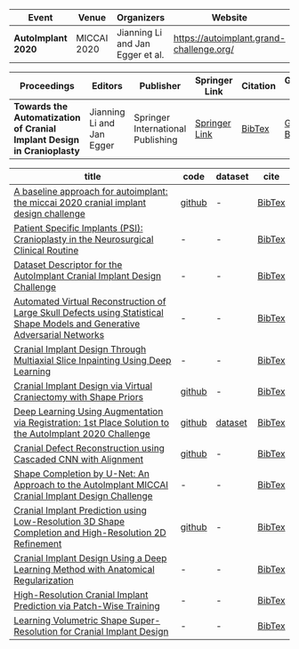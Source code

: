 | **Event** | **Venue** | **Organizers** | **Website**|
| --------------- | --------------- | --------------- |--------------- |
| **AutoImplant 2020**|  MICCAI 2020| Jianning Li and Jan Egger et al.|https://autoimplant.grand-challenge.org/| 


| **Proceedings** | **Editors** | **Publisher** | **Springer Link**| **Citation** | **Google Book** |
| --------------- | --------------- | --------------- |--------------- |--------------- |--------------- |
| **Towards the Automatization of Cranial Implant Design in Cranioplasty**| Jianning Li and Jan Egger | Springer International Publishing| [Springer Link](https://link.springer.com/book/10.1007%2F978-3-030-64327-0)|[BibTex](https://scholar.googleusercontent.com/scholar.bib?q=info:eRfYNqBzW_IJ:scholar.google.com/&output=citation&scisdr=CgXS92vxEIKWnS6UyB4:AAGBfm0AAAAAX9CR0B9eosdFjFBkQMPQ5rofKv5BPK5W&scisig=AAGBfm0AAAAAX9CR0NwPhekmGxjyN-d0iXMSgLaQR1J9&scisf=4&ct=citation&cd=-1&hl=en)|[Google Book](https://books.google.at/books/about/Towards_the_Automatization_of_Cranial_Im.html?id=KWH5zQEACAAJ&source=kp_book_description&redir_esc=y)|


| title | code | dataset | cite |
| --------------- | --------------- | --------------- |--------------- |
| [A baseline approach for autoimplant: the miccai 2020 cranial implant design challenge](https://link.springer.com/chapter/10.1007/978-3-030-60946-7_8) | [github](https://github.com/Jianningli/autoimplant)| - | [BibTex](https://dl.dropboxusercontent.com/s/m8i0vq9lrs070bb/li2020baseline.txt?dl=0)|
| [Patient Specific Implants (PSI): Cranioplasty in the Neurosurgical Clinical Routine](https://link.springer.com/chapter/10.1007/978-3-030-64327-0_1) | - | - | [BibTex](https://dl.dropboxusercontent.com/s/0f29fhziydibcim/von2020patient.txt?dl=0)|
| [Dataset Descriptor for the AutoImplant Cranial Implant Design Challenge](https://link.springer.com/chapter/10.1007/978-3-030-64327-0_2) | - | - | [BibTex](https://dl.dropboxusercontent.com/s/5si935ml668a8t1/li2020dataset.txt?dl=0)|
| [Automated Virtual Reconstruction of Large Skull Defects using Statistical Shape Models and Generative Adversarial Networks](https://link.springer.com/chapter/10.1007/978-3-030-64327-0_3) | - | - | [BibTex](https://dl.dropboxusercontent.com/s/36hshbmq2siodur/zachowautomated.txt?dl=0)|
| [Cranial Implant Design Through Multiaxial Slice Inpainting Using Deep Learning](https://link.springer.com/chapter/10.1007/978-3-030-64327-0_4) | - | - | [BibTex](https://dl.dropboxusercontent.com/s/5sjfuwwb7xtdzgt/shi2020cranial.txt?dl=0)|
| [Cranial Implant Design via Virtual Craniectomy with Shape Priors](https://link.springer.com/chapter/10.1007/978-3-030-64327-0_5) | [github](https://gitlab.com/matzkin/headctools)| - | [BibTex](https://dl.dropboxusercontent.com/s/cw8n0h4ndb36jjw/matzkin2020cranial.txt?dl=0)|
| [Deep Learning Using Augmentation via Registration: 1st Place Solution to the AutoImplant 2020 Challenge](https://link.springer.com/chapter/10.1007/978-3-030-64327-0_6) | [github](https://github.com/ellisdg/3DUnetCNN/tree/master/examples/autoimplant2020) | [dataset](https://zenodo.org/record/4270278#.X8zhhNj0lPY)| [BibTex](https://dl.dropboxusercontent.com/s/w5gcqg0b97b1d27/ellis2020deep.txt?dl=0)|
| [Cranial Defect Reconstruction using Cascaded CNN with Alignment](https://link.springer.com/chapter/10.1007/978-3-030-64327-0_7) | [github](https://github.com/OldaKodym/BUT_autoimplant_public) | - | [BibTex](https://dl.dropboxusercontent.com/s/zl7vgsuec153nyb/kodym2020cranial.txt?dl=0)|
| [Shape Completion by U-Net: An Approach to the AutoImplant MICCAI Cranial Implant Design Challenge](https://link.springer.com/chapter/10.1007/978-3-030-64327-0_8) | - | - | [BibTex](https://dl.dropboxusercontent.com/s/syuod3snasuftdd/mainprize2020shape.txt?dl=0)|
| [Cranial Implant Prediction using Low-Resolution 3D Shape Completion and High-Resolution 2D Refinement](https://link.springer.com/chapter/10.1007/978-3-030-64327-0_9)| [github](https://github.com/mlentwicklung/autoimplant)| - | [BibTex](https://dl.dropboxusercontent.com/s/f7p61rwxrowjnca/bayat2020cranial.txt?dl=0)|
| [Cranial Implant Design Using a Deep Learning Method with Anatomical Regularization](https://link.springer.com/chapter/10.1007/978-3-030-64327-0_10)| - | - | [BibTex](https://dl.dropboxusercontent.com/s/uq3hzu8njjgi2gz/wang2020cranial.txt?dl=0)|
| [High-Resolution Cranial Implant Prediction via Patch-Wise Training](https://link.springer.com/chapter/10.1007/978-3-030-64327-0_11)| - | - | [BibTex](https://dl.dropboxusercontent.com/s/7yhttl3amuc5zjc/jin2020high.txt?dl=0)|
| [Learning Volumetric Shape Super-Resolution for Cranial Implant Design](https://link.springer.com/chapter/10.1007/978-3-030-64327-0_12)| - | - | [BibTex](https://scholar.googleusercontent.com/scholar.bib?q=info:eqX2U4WRxU8J:scholar.google.com/&output=citation&scisdr=CgXS92vxEJ-CnS6RvcE:AAGBfm0AAAAAX9CUpcDUV09b5ApjwlPGiL_XYyjLXbIa&scisig=AAGBfm0AAAAAX9CUpYFmj4OLoAn4yLMlk8kF6I1cNCGw&scisf=4&ct=citation&cd=-1&hl=en)|





